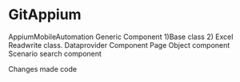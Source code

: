 # GitAppium
AppiumMobileAutomation
Generic Component 1)Base class 2) Excel Readwrite class.
Dataprovider Component 
Page Object component
Scenario search component

Changes made code
